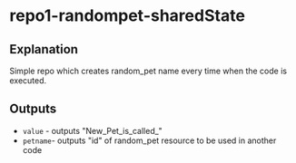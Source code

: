 # repo1-randompet-sharedState

## Explanation
Simple repo which creates random_pet name every time when the code is executed.

## Outputs
* `value` - outputs "New_Pet_is_called_<name>"
* `petname`- outputs "id" of random_pet resource to be used in another code
